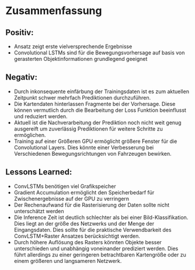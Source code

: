 # Zusammenfassung

## Positiv:
* Ansatz zeigt erste vielversprechende Ergebnisse
* Convolutional LSTMs sind für die Bewegungsvorhersage auf basis von gerasterten Objektinformationen grundlegend geeignet

## Negativ:
* Durch inkonsequente einfärbung der Trainingsdaten ist es zum aktuellen Zeitpunkt schwer mehrfach Prediktionen durchzuführen.
* Die Kartendaten hinterlassen Fragmente bei der Vorhersage. Diese können vermutlich durch die Bearbeitung der Loss Funktion beeinflusst und reduziert werden.
* Aktuell ist die Nachverarbeitung der Prediktion noch nicht weit genug ausgereift um zuverlässig Prediktionen für weitere Schritte zu ermöglichen.
* Training auf einer Größeren GPU ermöglicht größere Fenster für die Convolutional Layers. Dies könnte einer Verbesserung bei Verschiedenen Bewegungsrichtungen von Fahrzeugen bewirken.

## Lessons Learned:
* ConvLSTMs benötigen viel Grafikspeicher
* Gradient Accumulation ermöglicht den Speicherbedarf für Zwischenergebnisse auf der GPU zu verringern
* Der Rechenaufwand für die Rasterisierung der Daten sollte nicht unterschätzt werden
* Die Inference Zeit ist deutlich schlechter als bei einer Bild-Klassifikation. Dies liegt an der größe des Netzwerks und der Menge der Eingangsdaten. Dies sollte für die praktische Verwendbarkeit des ConvLSTM+Raster Ansatzes berücksichtigt werden. 
* Durch höhere Auflösung des Rasters könnten Objekte besser unterschieden und unabhängig voneinander prediziert werden. Dies führt allerdings zu einer geringeren betrachtbaren Kartengröße oder zu einem größeren und langsameren Netzwerk.
